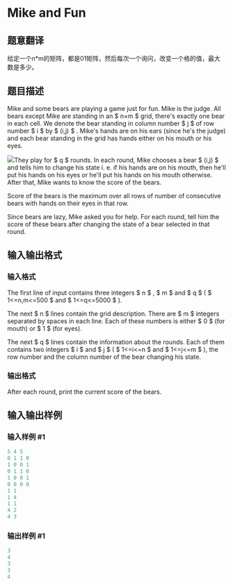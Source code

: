 # Mike and Fun

## 题意翻译

 给定一个n*m的矩阵，都是01矩阵，然后每次一个询问，改变一个格的值，最大数是多少。

## 题目描述

Mike and some bears are playing a game just for fun. Mike is the judge. All bears except Mike are standing in an $ n×m $ grid, there's exactly one bear in each cell. We denote the bear standing in column number $ j $ of row number $ i $ by $ (i,j) $ . Mike's hands are on his ears (since he's the judge) and each bear standing in the grid has hands either on his mouth or his eyes.

![](https://cdn.luogu.com.cn/upload/vjudge_pic/CF548B/7fc4231ff2f142e0d53dc7e0b0a98c037c896437.png)They play for $ q $ rounds. In each round, Mike chooses a bear $ (i,j) $ and tells him to change his state i. e. if his hands are on his mouth, then he'll put his hands on his eyes or he'll put his hands on his mouth otherwise. After that, Mike wants to know the score of the bears.

Score of the bears is the maximum over all rows of number of consecutive bears with hands on their eyes in that row.

Since bears are lazy, Mike asked you for help. For each round, tell him the score of these bears after changing the state of a bear selected in that round.

## 输入输出格式

### 输入格式

The first line of input contains three integers $ n $ , $ m $ and $ q $ ( $ 1<=n,m<=500 $ and $ 1<=q<=5000 $ ).

The next $ n $ lines contain the grid description. There are $ m $ integers separated by spaces in each line. Each of these numbers is either $ 0 $ (for mouth) or $ 1 $ (for eyes).

The next $ q $ lines contain the information about the rounds. Each of them contains two integers $ i $ and $ j $ ( $ 1<=i<=n $ and $ 1<=j<=m $ ), the row number and the column number of the bear changing his state.

### 输出格式

After each round, print the current score of the bears.

## 输入输出样例

### 输入样例 #1

```cpp
5 4 5
0 1 1 0
1 0 0 1
0 1 1 0
1 0 0 1
0 0 0 0
1 1
1 4
1 1
4 2
4 3

```
### 输出样例 #1

```cpp
3
4
3
3
4

```
